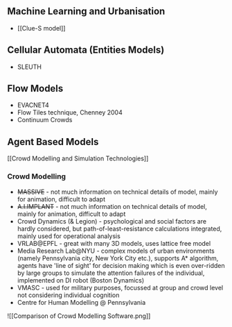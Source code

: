 ## Machine Learning and Urbanisation

- [[Clue-S model]]
## Cellular Automata (Entities Models)

- SLEUTH
## Flow Models

- EVACNET4
- Flow Tiles technique, Chenney 2004
- Continuum Crowds

## Agent Based Models

[[Crowd Modelling and Simulation Technologies]]

### Crowd Modelling
- ~~MASSIVE~~ - not much information on technical details of model, mainly for animation, difficult to adapt
- ~~A.I.IMPLANT~~ - not much information on technical details of model, mainly for animation, difficult to adapt
- Crowd Dynamics (& Legion) - psychological and social factors are hardly considered, but path-of-least-resistance calculations integrated, mainly used for operational analysis
- VRLAB@EPFL - great with many 3D models, uses lattice free model
- Media Research Lab@NYU - complex models of urban environments (namely Pennsylvania city, New York City etc.), supports A* algorithm, agents have 'line of sight' for decision making which is even over-ridden by large groups to simulate the attention failures of the individual, implemented on DI robot (Boston Dynamics)
- VMASC - used for military purposes, focussed at group and crowd level not considering individual cognition
- Centre for Human Modelling @ Pennsylvania 

![[Comparison of Crowd Modelling Software.png]]

 